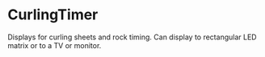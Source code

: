 # CurlingTimer
Displays for curling sheets and rock timing. Can display to rectangular LED matrix or to 
a TV or monitor.
